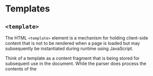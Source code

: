 # Templates

## `<template>`

The HTML `<template>` element is a mechanism for holding client-side content that is not to be rendered when a page is loaded but may subsequently be instantiated during runtime using JavaScript.

Think of a template as a content fragment that is being stored for subsequent use in the document. While the parser does process the contents of the <template> element while loading the page, it does so only to ensure that those contents are valid; the element's contents are not rendered, however.

[Read More on MDN](https://developer.mozilla.org/en-US/docs/Web/HTML/Element/template)

## `HTMLTemplateElement`

  - [Read More on MDN](https://developer.mozilla.org/en-US/docs/Web/API/HTMLTemplateElement)

### `.content`

This is a `DocumentFragment` returned of the `<template>` content.


## Apple Proposal

  - https://github.com/whatwg/html/issues/2254
  - https://github.com/w3c/webcomponents/blob/gh-pages/proposals/Template-Instantiation.md


### API
  - https://github.com/w3c/webcomponents/issues/685
  - https://github.com/ComponentKitchen/template-instantiation

## Issues
  - ["[templates] Ensure that template instantiation actually improves the platform" #704](https://github.com/w3c/webcomponents/issues/704)
